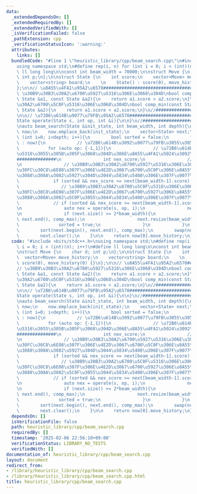 ```yaml
---
data:
  _extendedDependsOn: []
  _extendedRequiredBy: []
  _extendedVerifiedWith: []
  _isVerificationFailed: false
  _pathExtension: cpp
  _verificationStatusIcon: ':warning:'
  attributes:
    links: []
  bundledCode: "#line 1 \"heuristic_library/cpp/beam_search.cpp\"\n#include <bits/stdc++.h>\n\
    using namespace std;\n#define rep(i, n) for (int i = 0; i < (int)(n); i++)\n#define\
    \ ll long long\n\nconst int beam_width = 70000;\n\nstruct Move {\n    char d;\
    \ int p;\n};\n\nstruct State {\n    int score;\n    vector<Move> move_history;\n\
    \    vector<string> board;\n    \n    State() : score(0), move_history(0) {}\n\
    };\n\n// \u8A55\u4FA1\u95A2\u6570########################################\n//\
    \ \u30B9\u30B3\u30A2\u6700\u5927\u5316\u306E\u3068\u304D\nbool comp_max(const\
    \ State &a1, const State &a2){\n    return a1.score > a2.score;\n}\n// \u30B9\u30B3\
    \u30A2\u6700\u5C0F\u5316\u306E\u3068\u304D\nbool comp_min(const State &a1, const\
    \ State &a2){\n    return a1.score < a2.score;\n}\n//#####################################################\n\
    \n\n// \u72B6\u614B\u9077\u79FB\u95A2\u6570########################################\n\
    State operate(State s, int op, int &i){\n\n}\n//#####################################################\n\
    \nauto beam_search(State &init_state, int beam_width, int depth){\n    vector<State>\
    \ now;\n    now.emplace_back(init_state);\n    vector<State> next;\n\n    for\
    \ (int i=0; i<depth; i++){\n        bool sorted = false;\n        for (auto &s\
    \ : now){\n            // \u72B6\u614B\u3092\u9077\u79FB\u3055\u305B\u308B\n \
    \           for (auto op: {-1,1}){\n                // \u72B6\u614B\u3092\u5909\
    \u5316\u3055\u305B\u305F\u3068\u304D\u306E\u8A55\u4FA1\u5024\u3092\u8A08\u7B97\
    ###############\n                int nex_score;\n                //#################################################\n\
    \n                // \u30B9\u30B3\u30A2\u6700\u5927\u5316\u306E\u3068\u304D, \u30BD\
    \u30FC\u30C8\u6E08\u307F\u306E\u4E2D\u3067\u6700\u5C0F\u306E\u8A55\u4FA1\u5024\
    \u3088\u308A\u3082\u5927\u304D\u3044\u5834\u5408\u306E\u307F\u9077\u79FB\n   \
    \             if (sorted && nex_score <= next[beam_width-1].score) continue;\n\
    \                // \u30B9\u30B3\u30A2\u6700\u5C0F\u5316\u306E\u3068\u304D, \u30BD\
    \u30FC\u30C8\u6E08\u307F\u306E\u4E2D\u3067\u6700\u5927\u306E\u8A55\u4FA1\u5024\
    \u3088\u308A\u3082\u5C0F\u3055\u3044\u5834\u5408\u306E\u307F\u9077\u79FB\n   \
    \             // if (sorted && nex_score >= next[beam_width-1].score) continue;\n\
    \n                auto nex = operate(s, op, i);\n                next.emplace_back(nex);\n\
    \n                if (next.size() >= 2*beam_width){\n                    sort(next.begin(),\
    \ next.end(), comp_max);\n                    next.resize(beam_width);\n     \
    \               sorted = true;\n                }\n            }\n        }\n\
    \        sort(next.begin(), next.end(), comp_max);\n        swap(now, next);\n\
    \        next.clear();\n    }\n\n    return now[0].move_history;\n}\n"
  code: "#include <bits/stdc++.h>\nusing namespace std;\n#define rep(i, n) for (int\
    \ i = 0; i < (int)(n); i++)\n#define ll long long\n\nconst int beam_width = 70000;\n\
    \nstruct Move {\n    char d; int p;\n};\n\nstruct State {\n    int score;\n  \
    \  vector<Move> move_history;\n    vector<string> board;\n    \n    State() :\
    \ score(0), move_history(0) {}\n};\n\n// \u8A55\u4FA1\u95A2\u6570########################################\n\
    // \u30B9\u30B3\u30A2\u6700\u5927\u5316\u306E\u3068\u304D\nbool comp_max(const\
    \ State &a1, const State &a2){\n    return a1.score > a2.score;\n}\n// \u30B9\u30B3\
    \u30A2\u6700\u5C0F\u5316\u306E\u3068\u304D\nbool comp_min(const State &a1, const\
    \ State &a2){\n    return a1.score < a2.score;\n}\n//#####################################################\n\
    \n\n// \u72B6\u614B\u9077\u79FB\u95A2\u6570########################################\n\
    State operate(State s, int op, int &i){\n\n}\n//#####################################################\n\
    \nauto beam_search(State &init_state, int beam_width, int depth){\n    vector<State>\
    \ now;\n    now.emplace_back(init_state);\n    vector<State> next;\n\n    for\
    \ (int i=0; i<depth; i++){\n        bool sorted = false;\n        for (auto &s\
    \ : now){\n            // \u72B6\u614B\u3092\u9077\u79FB\u3055\u305B\u308B\n \
    \           for (auto op: {-1,1}){\n                // \u72B6\u614B\u3092\u5909\
    \u5316\u3055\u305B\u305F\u3068\u304D\u306E\u8A55\u4FA1\u5024\u3092\u8A08\u7B97\
    ###############\n                int nex_score;\n                //#################################################\n\
    \n                // \u30B9\u30B3\u30A2\u6700\u5927\u5316\u306E\u3068\u304D, \u30BD\
    \u30FC\u30C8\u6E08\u307F\u306E\u4E2D\u3067\u6700\u5C0F\u306E\u8A55\u4FA1\u5024\
    \u3088\u308A\u3082\u5927\u304D\u3044\u5834\u5408\u306E\u307F\u9077\u79FB\n   \
    \             if (sorted && nex_score <= next[beam_width-1].score) continue;\n\
    \                // \u30B9\u30B3\u30A2\u6700\u5C0F\u5316\u306E\u3068\u304D, \u30BD\
    \u30FC\u30C8\u6E08\u307F\u306E\u4E2D\u3067\u6700\u5927\u306E\u8A55\u4FA1\u5024\
    \u3088\u308A\u3082\u5C0F\u3055\u3044\u5834\u5408\u306E\u307F\u9077\u79FB\n   \
    \             // if (sorted && nex_score >= next[beam_width-1].score) continue;\n\
    \n                auto nex = operate(s, op, i);\n                next.emplace_back(nex);\n\
    \n                if (next.size() >= 2*beam_width){\n                    sort(next.begin(),\
    \ next.end(), comp_max);\n                    next.resize(beam_width);\n     \
    \               sorted = true;\n                }\n            }\n        }\n\
    \        sort(next.begin(), next.end(), comp_max);\n        swap(now, next);\n\
    \        next.clear();\n    }\n\n    return now[0].move_history;\n}"
  dependsOn: []
  isVerificationFile: false
  path: heuristic_library/cpp/beam_search.cpp
  requiredBy: []
  timestamp: '2025-02-06 22:56:10+09:00'
  verificationStatus: LIBRARY_NO_TESTS
  verifiedWith: []
documentation_of: heuristic_library/cpp/beam_search.cpp
layout: document
redirect_from:
- /library/heuristic_library/cpp/beam_search.cpp
- /library/heuristic_library/cpp/beam_search.cpp.html
title: heuristic_library/cpp/beam_search.cpp
---
```

